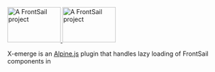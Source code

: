 <p>
  <a href="https://www.frontsail.com/#gh-light-mode-only" target="_blank">
    <img src="https://brand.frontsail.com/logo-github-dark.svg" alt="A FrontSail project" width="120" height="80">
  </a>
  <a href="https://www.frontsail.com/#gh-dark-mode-only" target="_blank">
    <img src="https://brand.frontsail.com/logo-github-light.svg" alt="A FrontSail project" width="120" height="80">
  </a>
</p>

X-emerge is an [Alpine.js](https://github.com/alpinejs/alpine) plugin that handles lazy loading of FrontSail components in <template> elements.

For documentation, see [frontsail.com/docs/essentials/alpine/x-emerge](https://www.frontsail.com/docs/essentials/alpine/x-emerge).

<p>
  <a href="https://github.com/frontsail/x-emerge/releases"><img src="https://img.shields.io/github/v/release/frontsail/x-emerge?display_name=tag&style=flat-square" alt="Latest Release"></a>
  <a href="https://github.com/frontsail/x-emerge/blob/main/LICENSE"><img src="https://img.shields.io/github/license/frontsail/x-emerge.svg?style=flat-square" alt="License"></a>
</p>
